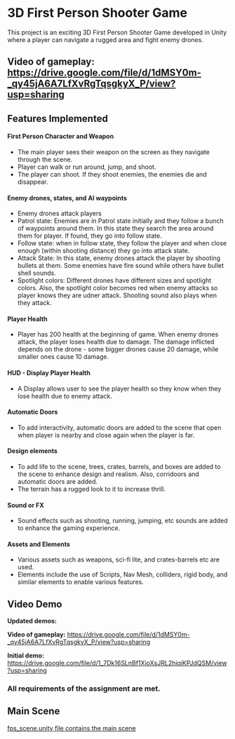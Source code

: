 # 3D First Person Shooter Game

This project is an exciting 3D First Person Shooter Game developed in Unity where a player can navigate a rugged area and fight enemy drones. 

## **Video of gameplay:** https://drive.google.com/file/d/1dMSY0m-_qy45jA6A7LfXvRgTqsgkyX_P/view?usp=sharing

## Features Implemented
#### First Person Character and Weapon
- The main player sees their weapon on the screen as they navigate through the scene.
- Player can walk or run around, jump, and shoot.
- The player can shoot. If they shoot enemies, the enemies die and disappear.

#### Enemy drones, states, and AI waypoints
- Enemy drones attack players
- Patrol state: Enemies are in Patrol state initially and they follow a bunch of waypoints around them. In this state they search the area around them for player. If found, they go into follow state.
- Follow state: when in follow state, they follow the player and when close enough (within shooting distance) they go into attack state.
- Attack State: In this state, enemy drones attack the player by shooting bullets at them. Some enemies have fire sound while others have bullet shell sounds.
- Spotlight colors: Different drones have different sizes and spotlight colors. Also, the spotlight color becomes red when enemy attacks so player knows they are udner attack. Shooting sound also plays when they attack.

#### Player Health
- Player has 200 health at the beginning of game. When enemy drones attack, the player loses health due to damage. The damage inflicted depends on the drone - some bigger drones cause 20 damage, while smaller ones cause 10 damage.

#### HUD - Display Player Health
- A Display allows user to see the player health so they know when they lose health due to enemy attack.

#### Automatic Doors
- To add interactivity, automatic doors are added to the scene that open when player is nearby and close again when the player is far.

#### Design elements
- To add life to the scene, trees, crates, barrels, and boxes are added to the scene to enhance design and realism. Also, corridoors and automatic doors are added.
- The terrain has a rugged look to it to increase thrill.

#### Sound or FX
- Sound effects such as shooting, running, jumping, etc sounds are added to enhance the gaming experience.

#### Assets and Elements
- Various assets such as weapons, sci-fi lite, and crates-barrels etc are used.
- Elements include the use of Scripts, Nav Mesh, colliders, rigid body, and similar elements to enable various features.

## Video Demo

**Updated demos:**

**Video of gameplay:** 
https://drive.google.com/file/d/1dMSY0m-_qy45jA6A7LfXvRgTqsgkyX_P/view?usp=sharing 

**Initial demo:**
https://drive.google.com/file/d/1_7Dk16SLnBf1XjoXsJRL2hiqjKPJdQSM/view?usp=sharing

### All requirements of the assignment are met.

## Main Scene
[fps_scene.unity file contains the main scene](Assets/fps_scene.unity)
